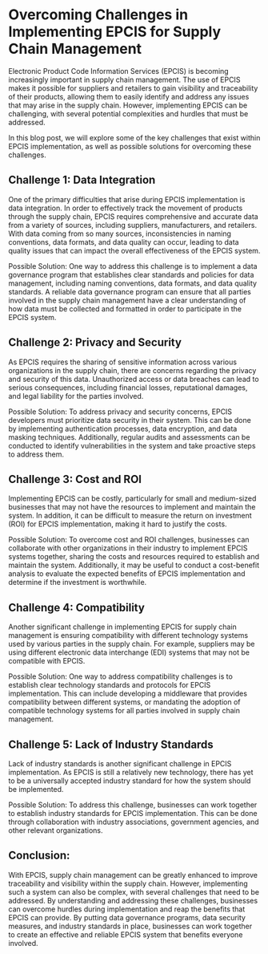 # Overcoming Challenges in Implementing EPCIS for Supply Chain Management

Electronic Product Code Information Services (EPCIS) is becoming increasingly important in supply chain management. The use of EPCIS makes it possible for suppliers and retailers to gain visibility and traceability of their products, allowing them to easily identify and address any issues that may arise in the supply chain. However, implementing EPCIS can be challenging, with several potential complexities and hurdles that must be addressed. 

In this blog post, we will explore some of the key challenges that exist within EPCIS implementation, as well as possible solutions for overcoming these challenges.

## Challenge 1: Data Integration
One of the primary difficulties that arise during EPCIS implementation is data integration. In order to effectively track the movement of products through the supply chain, EPCIS requires comprehensive and accurate data from a variety of sources, including suppliers, manufacturers, and retailers. With data coming from so many sources, inconsistencies in naming conventions, data formats, and data quality can occur, leading to data quality issues that can impact the overall effectiveness of the EPCIS system.

Possible Solution:
One way to address this challenge is to implement a data governance program that establishes clear standards and policies for data management, including naming conventions, data formats, and data quality standards. A reliable data governance program can ensure that all parties involved in the supply chain management have a clear understanding of how data must be collected and formatted in order to participate in the EPCIS system.

## Challenge 2: Privacy and Security
As EPCIS requires the sharing of sensitive information across various organizations in the supply chain, there are concerns regarding the privacy and security of this data. Unauthorized access or data breaches can lead to serious consequences, including financial losses, reputational damages, and legal liability for the parties involved.

Possible Solution:
To address privacy and security concerns, EPCIS developers must prioritize data security in their system. This can be done by implementing authentication processes, data encryption, and data masking techniques. Additionally, regular audits and assessments can be conducted to identify vulnerabilities in the system and take proactive steps to address them.

## Challenge 3: Cost and ROI
Implementing EPCIS can be costly, particularly for small and medium-sized businesses that may not have the resources to implement and maintain the system. In addition, it can be difficult to measure the return on investment (ROI) for EPCIS implementation, making it hard to justify the costs.

Possible Solution:
To overcome cost and ROI challenges, businesses can collaborate with other organizations in their industry to implement EPCIS systems together, sharing the costs and resources required to establish and maintain the system. Additionally, it may be useful to conduct a cost-benefit analysis to evaluate the expected benefits of EPCIS implementation and determine if the investment is worthwhile.

## Challenge 4: Compatibility
Another significant challenge in implementing EPCIS for supply chain management is ensuring compatibility with different technology systems used by various parties in the supply chain. For example, suppliers may be using different electronic data interchange (EDI) systems that may not be compatible with EPCIS.

Possible Solution:
One way to address compatibility challenges is to establish clear technology standards and protocols for EPCIS implementation. This can include developing a middleware that provides compatibility between different systems, or mandating the adoption of compatible technology systems for all parties involved in supply chain management.

## Challenge 5: Lack of Industry Standards
Lack of industry standards is another significant challenge in EPCIS implementation. As EPCIS is still a relatively new technology, there has yet to be a universally accepted industry standard for how the system should be implemented.

Possible Solution:
To address this challenge, businesses can work together to establish industry standards for EPCIS implementation. This can be done through collaboration with industry associations, government agencies, and other relevant organizations.

## Conclusion:
With EPCIS, supply chain management can be greatly enhanced to improve traceability and visibility within the supply chain. However, implementing such a system can also be complex, with several challenges that need to be addressed. By understanding and addressing these challenges, businesses can overcome hurdles during implementation and reap the benefits that EPCIS can provide. By putting data governance programs, data security measures, and industry standards in place, businesses can work together to create an effective and reliable EPCIS system that benefits everyone involved.

